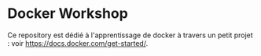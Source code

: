# Docker Workshop

Ce repository est dédié à l'apprentissage de docker à travers un petit projet : voir https://docs.docker.com/get-started/.
